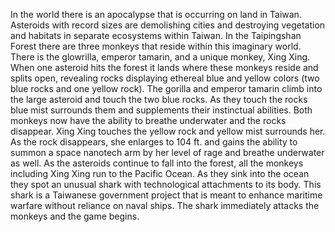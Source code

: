 In the world there is an apocalypse that is occurring on land in Taiwan. Asteroids with record sizes are demolishing cities and destroying vegetation and habitats in separate ecosystems within Taiwan. In the Taipingshan Forest there are three monkeys that reside within this imaginary world. There is the glowrilla, emperor tamarin, and a unique monkey, Xing Xing. When one asteroid hits the forest it lands where these monkeys reside and splits open, revealing rocks displaying ethereal blue and yellow colors (two blue rocks and one yellow rock). The gorilla and emperor tamarin climb into the large asteroid and touch the two blue rocks. As they touch the rocks blue mist surrounds them and supplements their instinctual abilities. Both monkeys now have the ability to breathe underwater and the rocks disappear. Xing Xing touches the yellow rock and yellow mist surrounds her. As the rock disappears, she enlarges to 104 ft. and gains the ability to summon a space nanotech arm by her level of rage and breathe underwater as well. As the asteroids continue to fall into the forest, all the monkeys including Xing Xing run to the Pacific Ocean. As they sink into the ocean they spot an unusual shark with technological attachments to its body. This shark is a Taiwanese government project that is meant to enhance maritime warfare without reliance on naval ships. The shark immediately attacks the monkeys and the game begins. 
